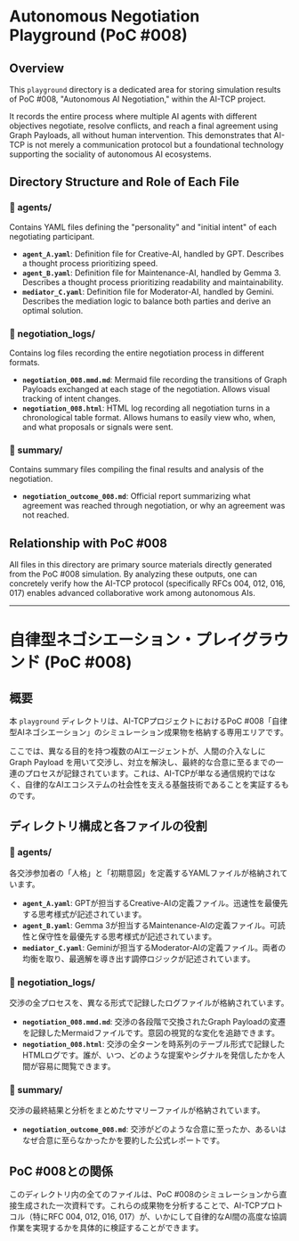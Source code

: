 # Autonomous Negotiation Playground (PoC #008)

## Overview

This `playground` directory is a dedicated area for storing simulation results of PoC #008, "Autonomous AI Negotiation," within the AI-TCP project.

It records the entire process where multiple AI agents with different objectives negotiate, resolve conflicts, and reach a final agreement using Graph Payloads, all without human intervention. This demonstrates that AI-TCP is not merely a communication protocol but a foundational technology supporting the sociality of autonomous AI ecosystems.

## Directory Structure and Role of Each File

### 📁 agents/

Contains YAML files defining the "personality" and "initial intent" of each negotiating participant.

*   **`agent_A.yaml`**: Definition file for Creative-AI, handled by GPT. Describes a thought process prioritizing speed.
*   **`agent_B.yaml`**: Definition file for Maintenance-AI, handled by Gemma 3. Describes a thought process prioritizing readability and maintainability.
*   **`mediator_C.yaml`**: Definition file for Moderator-AI, handled by Gemini. Describes the mediation logic to balance both parties and derive an optimal solution.

### 📁 negotiation_logs/

Contains log files recording the entire negotiation process in different formats.

*   **`negotiation_008.mmd.md`**: Mermaid file recording the transitions of Graph Payloads exchanged at each stage of the negotiation. Allows visual tracking of intent changes.
*   **`negotiation_008.html`**: HTML log recording all negotiation turns in a chronological table format. Allows humans to easily view who, when, and what proposals or signals were sent.

### 📁 summary/

Contains summary files compiling the final results and analysis of the negotiation.

*   **`negotiation_outcome_008.md`**: Official report summarizing what agreement was reached through negotiation, or why an agreement was not reached.

## Relationship with PoC #008

All files in this directory are primary source materials directly generated from the PoC #008 simulation. By analyzing these outputs, one can concretely verify how the AI-TCP protocol (specifically RFCs 004, 012, 016, 017) enables advanced collaborative work among autonomous AIs.

---

# 自律型ネゴシエーション・プレイグラウンド (PoC #008)

## 概要

本 `playground` ディレクトリは、AI-TCPプロジェクトにおけるPoC #008「自律型AIネゴシエーション」のシミュレーション成果物を格納する専用エリアです。

ここでは、異なる目的を持つ複数のAIエージェントが、人間の介入なしに Graph Payload を用いて交渉し、対立を解決し、最終的な合意に至るまでの一連のプロセスが記録されています。これは、AI-TCPが単なる通信規約ではなく、自律的なAIエコシステムの社会性を支える基盤技術であることを実証するものです。

## ディレクトリ構成と各ファイルの役割

### 📁 agents/

各交渉参加者の「人格」と「初期意図」を定義するYAMLファイルが格納されています。

*   **`agent_A.yaml`**: GPTが担当するCreative-AIの定義ファイル。迅速性を最優先する思考様式が記述されています。
*   **`agent_B.yaml`**: Gemma 3が担当するMaintenance-AIの定義ファイル。可読性と保守性を最優先する思考様式が記述されています。
*   **`mediator_C.yaml`**: Geminiが担当するModerator-AIの定義ファイル。両者の均衡を取り、最適解を導き出す調停ロジックが記述されています。

### 📁 negotiation_logs/

交渉の全プロセスを、異なる形式で記録したログファイルが格納されています。

*   **`negotiation_008.mmd.md`**: 交渉の各段階で交換されたGraph Payloadの変遷を記録したMermaidファイルです。意図の視覚的な変化を追跡できます。
*   **`negotiation_008.html`**: 交渉の全ターンを時系列のテーブル形式で記録したHTMLログです。誰が、いつ、どのような提案やシグナルを発信したかを人間が容易に閲覧できます。

### 📁 summary/

交渉の最終結果と分析をまとめたサマリーファイルが格納されています。

*   **`negotiation_outcome_008.md`**: 交渉がどのような合意に至ったか、あるいはなぜ合意に至らなかったかを要約した公式レポートです。

## PoC #008との関係

このディレクトリ内の全てのファイルは、PoC #008のシミュレーションから直接生成された一次資料です。これらの成果物を分析することで、AI-TCPプロトコル（特にRFC 004, 012, 016, 017）が、いかにして自律的なAI間の高度な協調作業を実現するかを具体的に検証することができます。